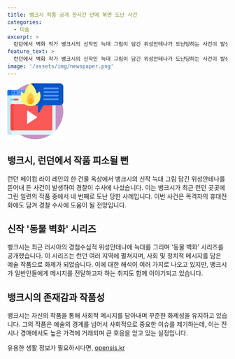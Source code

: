```yaml
---
title: 뱅크시 작품 공개 한시간 만에 복면 도난 사건
categories:
  - 미술
excerpt: >
  런던에서 벽화 작가 뱅크시의 신작인 늑대 그림이 담긴 위성안테나가 도난당하는 사건이 발생했다. 이 작품은 새롭게 설치된 것으로 추정되고, BBC에 따르면 도난 장면이 목격자의 휴대전화에 담겼다고 전해졌다. 또한, 뱅크시는 최근 동물 벽화를 런던 곳곳에 공개하고 있는데, 이에 대한 해석과 그의 작품에 대한 정보가 더 필요한 상황이다. 뱅크시는 세계적으로 유명한 화가로, 작품은 전시나 경매에서 거액에 팔리기도 하며, 그의 작품을 관리하는 ‘페스트 컨트롤’이라는 회사도 있다.
feature_text: >
  런던에서 벽화 작가 뱅크시의 신작인 늑대 그림이 담긴 위성안테나가 도난당하는 사건이 발생했다. 이 작품은 새롭게 설치된 것으로 추정되고, BBC에 따르면 도난 장면이 목격자의 휴대전화에 담겼다고 전해졌다. 또한, 뱅크시는 최근 동물 벽화를 런던 곳곳에 공개하고 있는데, 이에 대한 해석과 그의 작품에 대한 정보가 더 필요한 상황이다. 뱅크시는 세계적으로 유명한 화가로, 작품은 전시나 경매에서 거액에 팔리기도 하며, 그의 작품을 관리하는 ‘페스트 컨트롤’이라는 회사도 있다.
image: '/assets/img/newspaper.png'
---
```


<p><img src="/assets/img/news.png" alt="rentncar 속보" /></p>

<h2 data-ke-size="size26">뱅크시, 런던에서 작품 피소될 뻔</h2>

<p data-ke-size="size16">런던 페이컴 라이 레인의 한 건물 옥상에서 뱅크시의 신작 늑대 그림 담긴 위성안테나를 뜯어내 든 사건이 발생하여 경찰이 수사에 나섰습니다. 이는 뱅크시가 최근 런던 곳곳에 그린 일련의 작품 중에서 네 번째로 도난 당한 사례입니다. 이번 사건은 목격자의 휴대전화에도 담겨 경찰 수사에 도움이 될 전망입니다.</p>

<h2 data-ke-size="size26">신작 '동물 벽화' 시리즈</h2>

<p data-ke-size="size16">뱅크시는 최근 러시아의 경첨수심적 위성안테나에 늑대를 그리며 '동물 벽화' 시리즈를 공개했습니다. 이 시리즈는 런던 여러 지역에 펼쳐지며, 사회 및 정치적 메시지를 담은 예술 작품으로 화제가 되었습니다. 이에 대한 해석이 여러 가지로 나오고 있지만, 뱅크시가 일반인들에게 메시지를 전달하고자 하는 취지도 함께 이야기되고 있습니다.</p>

<h2 data-ke-size="size26">뱅크시의 존재감과 작품성</h2>

<p data-ke-size="size16">뱅크시는 자신의 작품을 통해 사회적 메시지를 담아내며 꾸준한 화제성을 유지하고 있습니다. 그의 작품은 예술의 경계를 넘어서 사회적으로 중요한 이슈를 제기하는데, 이는 전시나 경매에서도 높은 가격에 거래되며 큰 호응을 얻고 있는 실정입니다.</p>
유용한 생활 정보가 필요하시다면, <a href="https://opensis.kr" rel="dofollow">opensis.kr</a>


